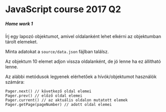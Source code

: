 # JavaScript course 2017 Q2
##### Home work 1

Írj egy lapozó objektumot, amivel oldalanként lehet elkérni az objektumban tárolt elemeket.

Minta adatokat a `source/data.json` fájlban találsz.

Az objektum 10 elemet adjon vissza oldalanként, de jó lenne ha ez állítható lenne.

Az alábbi metódusok legyenek elérhetőek a hívók/objektumot használók számára:

    Pager.next() // következő oldal elemei
    Pager.prev() // előző oldal elemei
    Pager.current() // az aktuális oldalon mutatott elemek
    Pager.getPage(pageNumber) // adott oldal elemei
    
    
